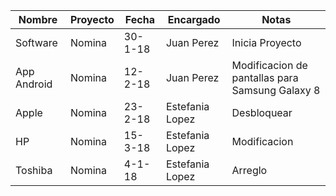 | Nombre      | Proyecto | Fecha   | Encargado       | Notas                                            |
|-------------|----------|---------|-----------------|--------------------------------------------------|
| Software    | Nomina   | 30-1-18 | Juan Perez      | Inicia Proyecto                                  |
| App Android | Nomina   | 12-2-18 | Juan Perez      | Modificacion de pantallas  para Samsung Galaxy 8 |
| Apple       | Nomina   | 23-2-18 | Estefania Lopez | Desbloquear                                      |
| HP          | Nomina   | 15-3-18 | Estefania Lopez | Modificacion                                     |
| Toshiba     | Nomina   | 4-1-18  | Estefania Lopez | Arreglo                                          |

